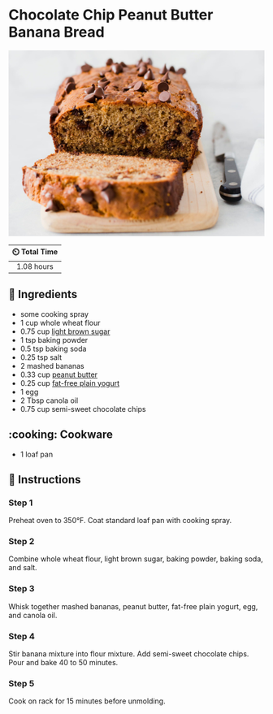 # Chocolate Chip Peanut Butter Banana Bread

![Chocolate Chip Peanut Butter Banana Bread](../assets/images/chocolate-chip-peanut-butter-banana-bread.jpg)

| :timer_clock: Total Time |
|:-----------------------: |
| 1.08 hours |

## :salt: Ingredients

- some cooking spray
- 1 cup whole wheat flour
- 0.75 cup [light brown sugar][3]
- 1 tsp baking powder
- 0.5 tsp baking soda
- 0.25 tsp salt
- 2 mashed bananas
- 0.33 cup [peanut butter][1]
- 0.25 cup [fat-free plain yogurt][2]
- 1 egg
- 2 Tbsp canola oil
- 0.75 cup semi-sweet chocolate chips

## :cooking: Cookware

- 1 loaf pan

## :pencil: Instructions

### Step 1

Preheat oven to 350°F. Coat standard loaf pan with cooking spray.

### Step 2

Combine whole wheat flour, light brown sugar, baking powder, baking soda, and salt.

### Step 3

Whisk together mashed bananas, peanut butter, fat-free plain yogurt, egg, and canola oil.

### Step 4

Stir banana mixture into flour mixture. Add semi-sweet chocolate chips. Pour and bake 40 to 50 minutes.

### Step 5

Cook on rack for 15 minutes before unmolding.

[1]: <../ingredients/peanut-butter.md>
[2]: <../ingredients/yogurt.md>
[3]: <../ingredients/brown-sugar.md>
